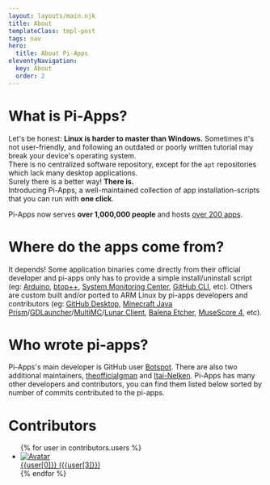 ```yaml
---
layout: layouts/main.njk
title: About
templateClass: tmpl-post
tags: nav
hero:
  title: About Pi-Apps
eleventyNavigation:
  key: About
  order: 2
---
```

<div class="content">

# What is Pi-Apps?

Let's be honest: **Linux is harder to master than Windows.** Sometimes it's not user-friendly, and following an outdated or poorly written tutorial may break your device's operating system.  
There is no centralized software repository, except for the `apt` repositories which lack many desktop applications.  
Surely there is a better way! **There is.**  
Introducing Pi-Apps, a well-maintained collection of app installation-scripts that you can run with **one click**.

Pi-Apps now serves **over 1,000,000 people** and hosts [over 200 apps](/wiki/getting-started/apps-list/).

# Where do the apps come from?

It depends! Some application binaries come directly from their official developer and pi-apps only has to provide a simple install/uninstall script (eg: [Arduino](/wiki/getting-started/apps-list/#arduino), [btop++](/wiki/getting-started/apps-list/#btop++), [System Monitoring Center](/wiki/getting-started/apps-list/#system-monitoring-center), [GitHub CLI](/wiki/getting-started/apps-list/#github-cli), etc). Others are custom built and/or ported to ARM Linux by pi-apps developers and contributors (eg: [GitHub Desktop](/wiki/getting-started/apps-list/#github-desktop), [Minecraft Java Prism](/wiki/getting-started/apps-list/#minecraft-java-prism-launcher)/[GDLauncher](/wiki/getting-started/apps-list/#minecraft-java-gdlauncher)/[MultiMC](/wiki/getting-started/apps-list/#minecraft-java-multimc5)/[Lunar Client](/wiki/getting-started/apps-list/#minecraft-java-lunar), [Balena Etcher](/wiki/getting-started/apps-list/#balenaetcher), [MuseScore 4](/wiki/getting-started/apps-list/#musescore), etc).

# Who wrote pi-apps?

Pi-Apps's main developer is GitHub user [Botspot](https://github.com/Botspot). There are also two additional maintainers, [theofficialgman](https://github.com/theofficialgman) and [Itai-Nelken](https://github.com/Itai-Nelken). Pi-Apps has many other developers and contributors, you can find them listed below sorted by number of commits contributed to the pi-apps.

</div>
<div class="infobox top">

# Contributors

<ul class="user-list">
  {% for user in contributors.users %}
  <li class="user-info">
    <a href="{{user[2]}}">
      <img src="{{user[1]}}" alt="Avatar">
      <div class="user-info-overlay">
        <div class="user-name">{{user[0]}}
        ({{user[3]}})</div>
      </div>
    </a>
  </li>
  {% endfor %}
</ul>
</div>
